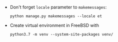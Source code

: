 - Don't forget `locale` parameter to `makemessages`:

      python manage.py makemessages --locale et 

- Create virtual environment in FreeBSD with

      python3.7 -m venv --system-site-packages venv/
